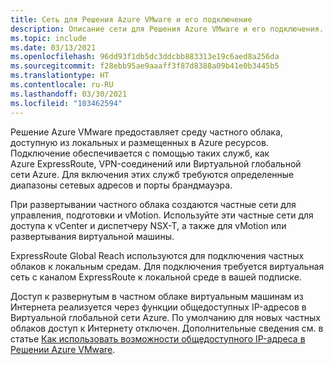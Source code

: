 ```yaml
---
title: Сеть для Решения Azure VMware и его подключение
description: Описание сети для Решения Azure VMware и его подключения.
ms.topic: include
ms.date: 03/13/2021
ms.openlocfilehash: 96dd93f1db5dc3ddcbb883313e19c6aed8a256da
ms.sourcegitcommit: f28ebb95ae9aaaff3f87d8388a09b41e0b3445b5
ms.translationtype: HT
ms.contentlocale: ru-RU
ms.lasthandoff: 03/30/2021
ms.locfileid: "103462594"
---
```

<!-- Used in introduction.md and concepts-networking.md -->

Решение Azure VMware предоставляет среду частного облака, доступную из локальных и размещенных в Azure ресурсов. Подключение обеспечивается с помощью таких служб, как Azure ExpressRoute, VPN-соединений или Виртуальной глобальной сети Azure. Для включения этих служб требуются определенные диапазоны сетевых адресов и порты брандмауэра.

При развертывании частного облака создаются частные сети для управления, подготовки и vMotion. Используйте эти частные сети для доступа к vCenter и диспетчеру NSX-T, а также для vMotion или развертывания виртуальной машины.  

ExpressRoute Global Reach используются для подключения частных облаков к локальным средам. Для подключения требуется виртуальная сеть с каналом ExpressRoute к локальной среде в вашей подписке.

Доступ к развернутым в частном облаке виртуальным машинам из Интернета реализуется через функции общедоступных IP-адресов в Виртуальной глобальной сети Azure.  По умолчанию для новых частных облаков доступ к Интернету отключен. Дополнительные сведения см. в статье [Как использовать возможности общедоступного IP-адреса в Решении Azure VMware](../public-ip-usage.md).

